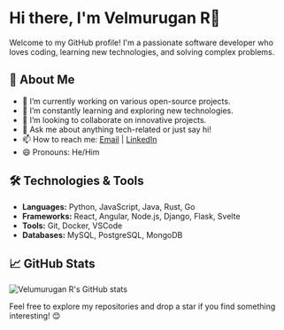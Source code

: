 # Hi there, I'm Velmurugan R👋

Welcome to my GitHub profile! I'm a passionate software developer who loves coding, learning new technologies, and solving complex problems.

## 🚀 About Me

- 🔭 I’m currently working on various open-source projects.
- 🌱 I’m constantly learning and exploring new technologies.
- 👯 I’m looking to collaborate on innovative projects.
- 💬 Ask me about anything tech-related or just say hi!
- 📫 How to reach me: [Email](mailto:velumuruganr.dev@gmail.com) | [LinkedIn](https://www.linkedin.com/in/velumuruganr/)
- 😄 Pronouns: He/Him

## 🛠️ Technologies & Tools

- **Languages:** Python, JavaScript, Java, Rust, Go
- **Frameworks:** React, Angular, Node.js, Django, Flask, Svelte
- **Tools:** Git, Docker, VSCode
- **Databases:** MySQL, PostgreSQL, MongoDB

## 📈 GitHub Stats

![Velumurugan R's GitHub stats](https://github-readme-stats.vercel.app/api?username=velumuruganr&show_icons=true&theme=radical)

Feel free to explore my repositories and drop a star if you find something interesting! 😊
